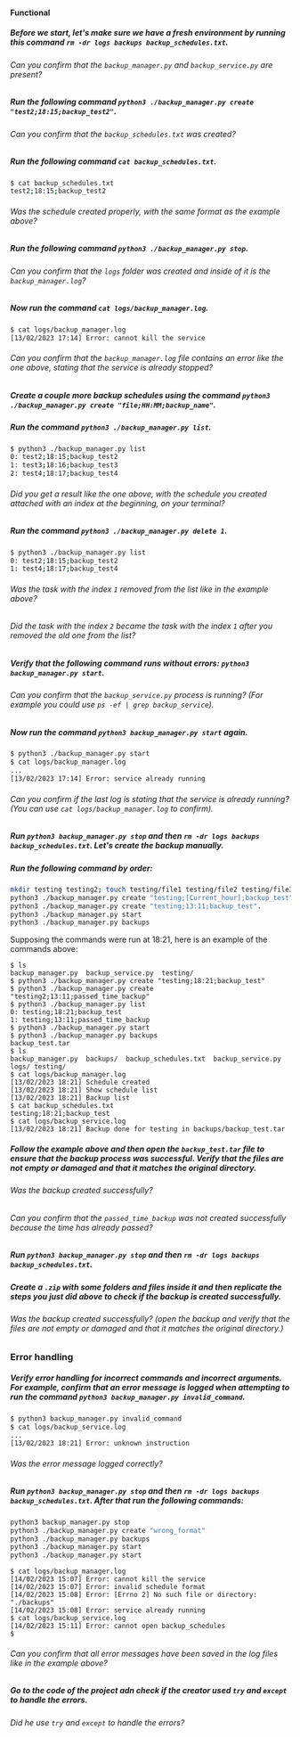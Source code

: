 #### Functional

##### Before we start, let's make sure we have a fresh environment by running this command `rm -dr logs backups backup_schedules.txt`.

###### Can you confirm that the `backup_manager.py` and `backup_service.py` are present?

##### Run the following command `python3 ./backup_manager.py create "test2;18:15;backup_test2"`.

###### Can you confirm that the `backup_schedules.txt` was created?

##### Run the following command `cat backup_schedules.txt`.

```bash
$ cat backup_schedules.txt
test2;18:15;backup_test2
```

###### Was the schedule created properly, with the same format as the example above?

##### Run the following command `python3 ./backup_manager.py stop`.

###### Can you confirm that the `logs` folder was created and inside of it is the `backup_manager.log`?

##### Now run the command `cat logs/backup_manager.log`.

```bash
$ cat logs/backup_manager.log
[13/02/2023 17:14] Error: cannot kill the service
```

###### Can you confirm that the `backup_manager.log` file contains an error like the one above, stating that the service is already stopped?

##### Create a couple more backup schedules using the command `python3 ./backup_manager.py create "file;HH:MM;backup_name"`.

##### Run the command `python3 ./backup_manager.py list`.

```bash
$ python3 ./backup_manager.py list
0: test2;18:15;backup_test2
1: test3;18:16;backup_test3
2: test4;18:17;backup_test4
```

###### Did you get a result like the one above, with the schedule you created attached with an index at the beginning, on your terminal?

##### Run the command `python3 ./backup_manager.py delete 1`.

```bash
$ python3 ./backup_manager.py list
0: test2;18:15;backup_test2
1: test4;18:17;backup_test4
```

###### Was the task with the index `1` removed from the list like in the example above?

###### Did the task with the index `2` became the task with the index `1` after you removed the old one from the list?

##### Verify that the following command runs without errors: `python3 backup_manager.py start`.

###### Can you confirm that the `backup_service.py` process is running? (For example you could use `ps -ef | grep backup_service`).

##### Now run the command `python3 backup_manager.py start` again.

```bash
$ python3 ./backup_manager.py start
$ cat logs/backup_manager.log
...
[13/02/2023 17:14] Error: service already running
```

###### Can you confirm if the last log is stating that the service is already running? (You can use `cat logs/backup_manager.log` to confirm).

##### Run `python3 backup_manager.py stop` and then `rm -dr logs backups backup_schedules.txt`. Let's create the backup manually.

##### Run the following command by order:

```bash
mkdir testing testing2; touch testing/file1 testing/file2 testing/file3
python3 ./backup_manager.py create "testing;[Current_hour];backup_test".
python3 ./backup_manager.py create "testing;13:11;backup_test".
python3 ./backup_manager.py start
python3 ./backup_manager.py backups
```

Supposing the commands were run at 18:21, here is an example of the commands above:

```console
$ ls
backup_manager.py  backup_service.py  testing/
$ python3 ./backup_manager.py create "testing;18:21;backup_test"
$ python3 ./backup_manager.py create "testing2;13:11;passed_time_backup"
$ python3 ./backup_manager.py list
0: testing;18:21;backup_test
1: testing;13:11;passed_time_backup
$ python3 ./backup_manager.py start
$ python3 ./backup_manager.py backups
backup_test.tar
$ ls
backup_manager.py  backups/  backup_schedules.txt  backup_service.py  logs/ testing/
$ cat logs/backup_manager.log
[13/02/2023 18:21] Schedule created
[13/02/2023 18:21] Show schedule list
[13/02/2023 18:21] Backup list
$ cat backup_schedules.txt
testing;18:21;backup_test
$ cat logs/backup_service.log
[13/02/2023 18:21] Backup done for testing in backups/backup_test.tar
```

##### Follow the example above and then open the `backup_test.tar` file to ensure that the backup process was successful. Verify that the files are not empty or damaged and that it matches the original directory.

###### Was the backup created successfully?

###### Can you confirm that the `passed_time_backup` was not created successfully because the time has already passed?

##### Run `python3 backup_manager.py stop` and then `rm -dr logs backups backup_schedules.txt`.

##### Create a `.zip` with some folders and files inside it and then replicate the steps you just did above to check if the backup is created successfully.

###### Was the backup created successfully? (open the backup and verify that the files are not empty or damaged and that it matches the original directory.)

### Error handling

##### Verify error handling for incorrect commands and incorrect arguments. For example, confirm that an error message is logged when attempting to run the command `python3 backup_manager.py invalid_command`.

```bash
$ python3 backup_manager.py invalid_command
$ cat logs/backup_service.log
...
[13/02/2023 18:21] Error: unknown instruction
```

###### Was the error message logged correctly?

##### Run `python3 backup_manager.py stop` and then `rm -dr logs backups backup_schedules.txt`. After that run the following commands:

```bash
python3 backup_manager.py stop
python3 ./backup_manager.py create "wrong_format"
python3 ./backup_manager.py backups
python3 ./backup_manager.py start
python3 ./backup_manager.py start
```

```console
$ cat logs/backup_manager.log
[14/02/2023 15:07] Error: cannot kill the service
[14/02/2023 15:07] Error: invalid schedule format
[14/02/2023 15:08] Error: [Errno 2] No such file or directory: "./backups"
[14/02/2023 15:08] Error: service already running
$ cat logs/backup_service.log
[14/02/2023 15:11] Error: cannot open backup_schedules
$
```

###### Can you confirm that all error messages have been saved in the log files like in the example above?

##### Go to the code of the project adn check if the creator used `try` and `except` to handle the errors.

###### Did he use `try` and `except` to handle the errors?
